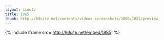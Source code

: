 ```yaml
---
layout: sieutv
title: 1885
thumb: http://hdsite.net/contents/videos_screenshots/1000/1885/preview_360p.mp4.jpg
---
```

{% include iframe src='http://hdsite.net/embed/1885' %}
 
